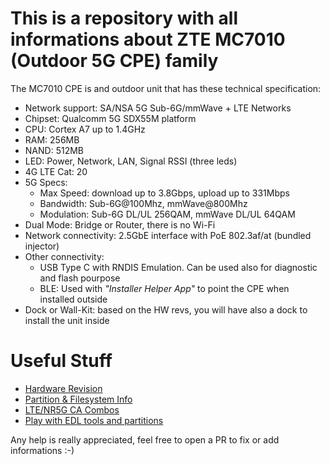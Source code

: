# This is a repository with all informations about ZTE MC7010 (Outdoor 5G CPE) family

The MC7010 CPE is and outdoor unit that has these technical specification:

- Network support: SA/NSA 5G Sub-6G/mmWave + LTE Networks
- Chipset: Qualcomm 5G SDX55M platform
- CPU: Cortex A7 up to 1.4GHz
- RAM: 256MB
- NAND: 512MB
- LED: Power, Network, LAN, Signal RSSI (three leds)
- 4G LTE Cat: 20
- 5G Specs:
    - Max Speed: download up to 3.8Gbps, upload up to 331Mbps
    - Bandwidth: Sub-6G@100Mhz, mmWave@800Mhz
    - Modulation: Sub-6G DL/UL 256QAM, mmWave DL/UL 64QAM
- Dual Mode: Bridge or Router, there is no Wi-Fi
- Network connectivity: 2.5GbE interface with PoE 802.3af/at (bundled injector)
- Other connectivity:
    - USB Type C with RNDIS Emulation. Can be used also for diagnostic and flash pourpose
    - BLE: Used with *"Installer Helper App"* to point the CPE when installed outside
- Dock or Wall-Kit: based on the HW revs, you will have also a dock to install the unit inside

# Useful Stuff

- [Hardware Revision](hwrev.md)
- [Partition & Filesystem Info](fs.md)
- [LTE/NR5G CA Combos](cacombo.md)
- [Play with EDL tools and partitions](edl.md)

Any help is really appreciated, feel free to open a PR to fix or add informations :-)
